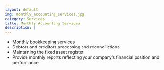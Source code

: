 ```yaml
---
layout: default
img: monthly_accounting_services.jpg
category: Services
title: Monthly Accounting Services
description: |
---
```

<ul>
    <li>Monthly bookkeeping services</li>
    <li>Debtors and creditors processing and reconciliations</li>
    <li>Maintaining the fixed asset register</li>
    <li>Provide monthly reports reflecting your company’s financial position and performance</li>
</ul>

